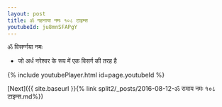 ```yaml
---
layout: post
title: ॐ गहनाया नमः १०८ टाइम्स
youtubeId: ju8mnSFAPgY
---
```

 
 
 ॐ विसर्ग्गया नमः  
 
 -  जो अर्ध नरेश्वर के रूप में एक विसर्ग की तरह है 
 
  
 
  
 
 
 
 
 
 


{% include youtubePlayer.html id=page.youtubeId %}
 
[Next]({{ site.baseurl }}{% link  split2/_posts/2016-08-12-ॐ रामाय नमः १०८ टाइम्स.md%})
 

